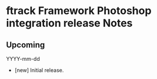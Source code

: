 # ftrack Framework Photoshop integration release Notes

## Upcoming
YYYY-mm-dd

* [new] Initial release.

